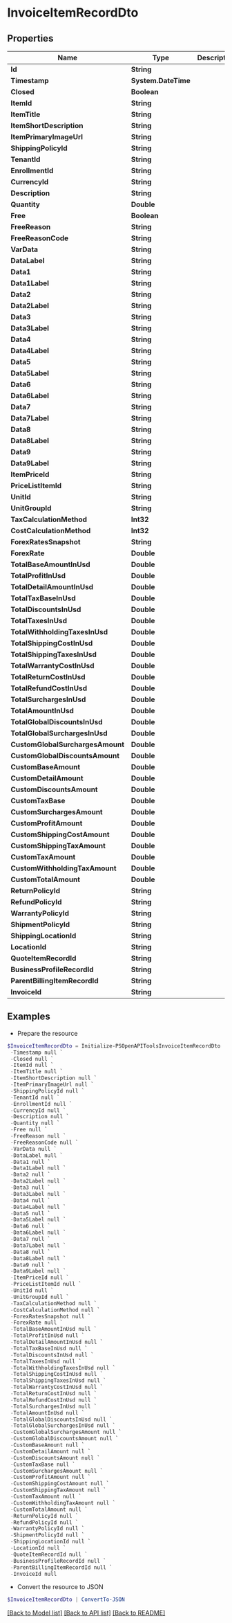 # InvoiceItemRecordDto
## Properties

Name | Type | Description | Notes
------------ | ------------- | ------------- | -------------
**Id** | **String** |  | [optional] 
**Timestamp** | **System.DateTime** |  | [optional] 
**Closed** | **Boolean** |  | [optional] 
**ItemId** | **String** |  | [optional] 
**ItemTitle** | **String** |  | [optional] 
**ItemShortDescription** | **String** |  | [optional] 
**ItemPrimaryImageUrl** | **String** |  | [optional] 
**ShippingPolicyId** | **String** |  | [optional] 
**TenantId** | **String** |  | [optional] 
**EnrollmentId** | **String** |  | [optional] 
**CurrencyId** | **String** |  | [optional] 
**Description** | **String** |  | [optional] 
**Quantity** | **Double** |  | [optional] 
**Free** | **Boolean** |  | [optional] 
**FreeReason** | **String** |  | [optional] 
**FreeReasonCode** | **String** |  | [optional] 
**VarData** | **String** |  | [optional] 
**DataLabel** | **String** |  | [optional] 
**Data1** | **String** |  | [optional] 
**Data1Label** | **String** |  | [optional] 
**Data2** | **String** |  | [optional] 
**Data2Label** | **String** |  | [optional] 
**Data3** | **String** |  | [optional] 
**Data3Label** | **String** |  | [optional] 
**Data4** | **String** |  | [optional] 
**Data4Label** | **String** |  | [optional] 
**Data5** | **String** |  | [optional] 
**Data5Label** | **String** |  | [optional] 
**Data6** | **String** |  | [optional] 
**Data6Label** | **String** |  | [optional] 
**Data7** | **String** |  | [optional] 
**Data7Label** | **String** |  | [optional] 
**Data8** | **String** |  | [optional] 
**Data8Label** | **String** |  | [optional] 
**Data9** | **String** |  | [optional] 
**Data9Label** | **String** |  | [optional] 
**ItemPriceId** | **String** |  | [optional] 
**PriceListItemId** | **String** |  | [optional] 
**UnitId** | **String** |  | [optional] 
**UnitGroupId** | **String** |  | [optional] 
**TaxCalculationMethod** | **Int32** |  | [optional] 
**CostCalculationMethod** | **Int32** |  | [optional] 
**ForexRatesSnapshot** | **String** |  | [optional] 
**ForexRate** | **Double** |  | [optional] 
**TotalBaseAmountInUsd** | **Double** |  | [optional] 
**TotalProfitInUsd** | **Double** |  | [optional] 
**TotalDetailAmountInUsd** | **Double** |  | [optional] 
**TotalTaxBaseInUsd** | **Double** |  | [optional] 
**TotalDiscountsInUsd** | **Double** |  | [optional] 
**TotalTaxesInUsd** | **Double** |  | [optional] 
**TotalWithholdingTaxesInUsd** | **Double** |  | [optional] 
**TotalShippingCostInUsd** | **Double** |  | [optional] 
**TotalShippingTaxesInUsd** | **Double** |  | [optional] 
**TotalWarrantyCostInUsd** | **Double** |  | [optional] 
**TotalReturnCostInUsd** | **Double** |  | [optional] 
**TotalRefundCostInUsd** | **Double** |  | [optional] 
**TotalSurchargesInUsd** | **Double** |  | [optional] 
**TotalAmountInUsd** | **Double** |  | [optional] 
**TotalGlobalDiscountsInUsd** | **Double** |  | [optional] 
**TotalGlobalSurchargesInUsd** | **Double** |  | [optional] 
**CustomGlobalSurchargesAmount** | **Double** |  | [optional] 
**CustomGlobalDiscountsAmount** | **Double** |  | [optional] 
**CustomBaseAmount** | **Double** |  | [optional] 
**CustomDetailAmount** | **Double** |  | [optional] 
**CustomDiscountsAmount** | **Double** |  | [optional] 
**CustomTaxBase** | **Double** |  | [optional] 
**CustomSurchargesAmount** | **Double** |  | [optional] 
**CustomProfitAmount** | **Double** |  | [optional] 
**CustomShippingCostAmount** | **Double** |  | [optional] 
**CustomShippingTaxAmount** | **Double** |  | [optional] 
**CustomTaxAmount** | **Double** |  | [optional] 
**CustomWithholdingTaxAmount** | **Double** |  | [optional] 
**CustomTotalAmount** | **Double** |  | [optional] 
**ReturnPolicyId** | **String** |  | [optional] 
**RefundPolicyId** | **String** |  | [optional] 
**WarrantyPolicyId** | **String** |  | [optional] 
**ShipmentPolicyId** | **String** |  | [optional] 
**ShippingLocationId** | **String** |  | [optional] 
**LocationId** | **String** |  | [optional] 
**QuoteItemRecordId** | **String** |  | [optional] 
**BusinessProfileRecordId** | **String** |  | [optional] 
**ParentBillingItemRecordId** | **String** |  | [optional] 
**InvoiceId** | **String** |  | [optional] 

## Examples

- Prepare the resource
```powershell
$InvoiceItemRecordDto = Initialize-PSOpenAPIToolsInvoiceItemRecordDto  -Id null `
 -Timestamp null `
 -Closed null `
 -ItemId null `
 -ItemTitle null `
 -ItemShortDescription null `
 -ItemPrimaryImageUrl null `
 -ShippingPolicyId null `
 -TenantId null `
 -EnrollmentId null `
 -CurrencyId null `
 -Description null `
 -Quantity null `
 -Free null `
 -FreeReason null `
 -FreeReasonCode null `
 -VarData null `
 -DataLabel null `
 -Data1 null `
 -Data1Label null `
 -Data2 null `
 -Data2Label null `
 -Data3 null `
 -Data3Label null `
 -Data4 null `
 -Data4Label null `
 -Data5 null `
 -Data5Label null `
 -Data6 null `
 -Data6Label null `
 -Data7 null `
 -Data7Label null `
 -Data8 null `
 -Data8Label null `
 -Data9 null `
 -Data9Label null `
 -ItemPriceId null `
 -PriceListItemId null `
 -UnitId null `
 -UnitGroupId null `
 -TaxCalculationMethod null `
 -CostCalculationMethod null `
 -ForexRatesSnapshot null `
 -ForexRate null `
 -TotalBaseAmountInUsd null `
 -TotalProfitInUsd null `
 -TotalDetailAmountInUsd null `
 -TotalTaxBaseInUsd null `
 -TotalDiscountsInUsd null `
 -TotalTaxesInUsd null `
 -TotalWithholdingTaxesInUsd null `
 -TotalShippingCostInUsd null `
 -TotalShippingTaxesInUsd null `
 -TotalWarrantyCostInUsd null `
 -TotalReturnCostInUsd null `
 -TotalRefundCostInUsd null `
 -TotalSurchargesInUsd null `
 -TotalAmountInUsd null `
 -TotalGlobalDiscountsInUsd null `
 -TotalGlobalSurchargesInUsd null `
 -CustomGlobalSurchargesAmount null `
 -CustomGlobalDiscountsAmount null `
 -CustomBaseAmount null `
 -CustomDetailAmount null `
 -CustomDiscountsAmount null `
 -CustomTaxBase null `
 -CustomSurchargesAmount null `
 -CustomProfitAmount null `
 -CustomShippingCostAmount null `
 -CustomShippingTaxAmount null `
 -CustomTaxAmount null `
 -CustomWithholdingTaxAmount null `
 -CustomTotalAmount null `
 -ReturnPolicyId null `
 -RefundPolicyId null `
 -WarrantyPolicyId null `
 -ShipmentPolicyId null `
 -ShippingLocationId null `
 -LocationId null `
 -QuoteItemRecordId null `
 -BusinessProfileRecordId null `
 -ParentBillingItemRecordId null `
 -InvoiceId null
```

- Convert the resource to JSON
```powershell
$InvoiceItemRecordDto | ConvertTo-JSON
```

[[Back to Model list]](../README.md#documentation-for-models) [[Back to API list]](../README.md#documentation-for-api-endpoints) [[Back to README]](../README.md)

